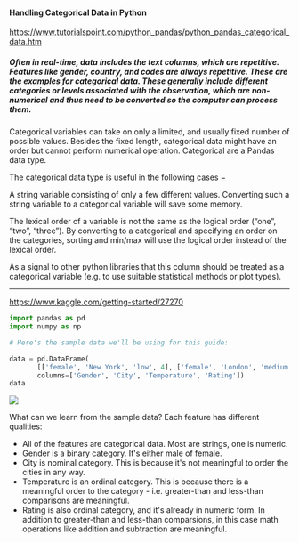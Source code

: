 #### Handling Categorical Data in Python

https://www.tutorialspoint.com/python_pandas/python_pandas_categorical_data.htm

##### Often in real-time, data includes the text columns, which are repetitive. Features like gender, country, and codes are always repetitive. These are the examples for categorical data. These generally include different categories or levels associated with the observation, which are non-numerical and thus need to be converted so the computer can process them.

Categorical variables can take on only a limited, and usually fixed number of possible values. Besides the fixed length, categorical data might have an order but cannot perform numerical operation. Categorical are a Pandas data type.

The categorical data type is useful in the following cases −

A string variable consisting of only a few different values. Converting such a string variable to a categorical variable will save some memory.

The lexical order of a variable is not the same as the logical order (“one”, “two”, “three”). By converting to a categorical and specifying an order on the categories, sorting and min/max will use the logical order instead of the lexical order.

As a signal to other python libraries that this column should be treated as a categorical variable (e.g. to use suitable statistical methods or plot types).

---

https://www.kaggle.com/getting-started/27270

```python
import pandas as pd
import numpy as np

# Here's the sample data we'll be using for this guide:

data = pd.DataFrame(
       [['female', 'New York', 'low', 4], ['female', 'London', 'medium', 3], ['male', 'New Delhi', 'high', 2]],
       columns=['Gender', 'City', 'Temperature', 'Rating'])
data
```

![](a2020-10-29-15-58-17.png)

What can we learn from the sample data? Each feature has different qualities:

- All of the features are categorical data. Most are strings, one is numeric.
- Gender is a binary category. It's either male of female.
- City is nominal category. This is because it's not meaningful to order the cities in any way.
- Temperature is an ordinal category. This is because there is a meaningful order to the category - i.e. greater-than and less-than comparisons are meaningful.
- Rating is also ordinal category, and it's already in numeric form. In addition to greater-than and less-than comparsions, in this case math operations like addition and subtraction are meaningful.
